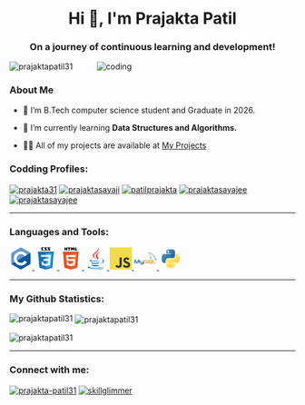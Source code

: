 
<h1 align="center">Hi 👋, I'm Prajakta Patil</h1>
<h3 align="center">On a journey of continuous learning and development!</h3>



<img align="right" alt="coding" width="350" src="https://cdn.dribbble.com/users/1857592/screenshots/3848396/character-typing.gif">

<p align="left"> <img src="https://komarev.com/ghpvc/?username=prajaktapatil31&label=Profile%20views&color=0e75b6&style=flat" alt="prajaktapatil31" /> </p>
<h3 align="left">About Me</h3>

- 🔭 I’m B.Tech computer science student and Graduate in 2026.

- 🌱 I’m currently learning **Data Structures and Algorithms.**

- 👨‍💻 All of my projects are available at [My Projects](https://github.com/Prajaktapatil31)
  
<h3 align="left">Codding Profiles:</h3>
<a href="https://auth.geeksforgeeks.org/user/prajakta31" target="blank"><img align="center" src="https://raw.githubusercontent.com/rahuldkjain/github-profile-readme-generator/master/src/images/icons/Social/geeks-for-geeks.svg" alt="prajakta31" height="30" width="40" /></a>
<a href="https://www.codechef.com/users/prajaktasayaji" target="blank"><img align="center" src="https://cdn.jsdelivr.net/npm/simple-icons@3.1.0/icons/codechef.svg" alt="prajaktasayaji" height="30" width="40" /></a>
<a href="https://www.leetcode.com/patilprajakta" target="blank"><img align="center" src="https://raw.githubusercontent.com/rahuldkjain/github-profile-readme-generator/master/src/images/icons/Social/leet-code.svg" alt="patilprajakta" height="30" width="40" /></a>
<a href="https://www.hackerrank.com/prajaktasayajee" target="blank"><img align="center" src="https://raw.githubusercontent.com/rahuldkjain/github-profile-readme-generator/master/src/images/icons/Social/hackerrank.svg" alt="prajaktasayajee" height="30" width="40" /></a>
<a href="https://codeforces.com/profile/prajaktasayajee" target="blank"><img align="center" src="https://raw.githubusercontent.com/rahuldkjain/github-profile-readme-generator/master/src/images/icons/Social/codeforces.svg" alt="prajaktasayajee" height="30" width="40" /></a>

</p>
<hr>
<h3 align="left">Languages and Tools:</h3>
<p align="left"> <a href="https://www.cprogramming.com/" target="_blank" rel="noreferrer"> <img src="https://raw.githubusercontent.com/devicons/devicon/master/icons/c/c-original.svg" alt="c" width="40" height="40"/> </a> <a href="https://www.w3schools.com/css/" target="_blank" rel="noreferrer"> <img src="https://raw.githubusercontent.com/devicons/devicon/master/icons/css3/css3-original-wordmark.svg" alt="css3" width="40" height="40"/> </a> <a href="https://www.w3.org/html/" target="_blank" rel="noreferrer"> <img src="https://raw.githubusercontent.com/devicons/devicon/master/icons/html5/html5-original-wordmark.svg" alt="html5" width="40" height="40"/> </a> <a href="https://www.java.com" target="_blank" rel="noreferrer"> <img src="https://raw.githubusercontent.com/devicons/devicon/master/icons/java/java-original.svg" alt="java" width="40" height="40"/> </a> <a href="https://developer.mozilla.org/en-US/docs/Web/JavaScript" target="_blank" rel="noreferrer"> <img src="https://raw.githubusercontent.com/devicons/devicon/master/icons/javascript/javascript-original.svg" alt="javascript" width="40" height="40"/> </a> <a href="https://www.mysql.com/" target="_blank" rel="noreferrer"> <img src="https://raw.githubusercontent.com/devicons/devicon/master/icons/mysql/mysql-original-wordmark.svg" alt="mysql" width="40" height="40"/> </a> <a href="https://www.python.org" target="_blank" rel="noreferrer"> <img src="https://raw.githubusercontent.com/devicons/devicon/master/icons/python/python-original.svg" alt="python" width="40" height="40"/> </a> </p>

<hr>
<h3>My Github Statistics:</h3>
<p><img align="left" src="https://github-readme-stats.vercel.app/api/top-langs?username=prajaktapatil31&show_icons=true&locale=en&layout=compact" alt="prajaktapatil31" /></p>

<p>&nbsp;<img align="center" src="https://github-readme-stats.vercel.app/api?username=prajaktapatil31&show_icons=true&locale=en" alt="prajaktapatil31" /></p>

<p><img align="center" src="https://github-readme-streak-stats.herokuapp.com/?user=prajaktapatil31&" alt="prajaktapatil31" /></p>
<hr>
<h3 align="left">Connect with me:</h3>
<p align="left">
<a href="https://linkedin.com/in/prajakta-patil31" target="blank"><img align="center" src="https://raw.githubusercontent.com/rahuldkjain/github-profile-readme-generator/master/src/images/icons/Social/linked-in-alt.svg" alt="prajakta-patil31" height="30" width="40" /></a>
<a href="https://www.youtube.com/@SkillGlimmer"  target="blank"><img align="center" src="https://raw.githubusercontent.com/rahuldkjain/github-profile-readme-generator/master/src/images/icons/Social/youtube.svg" alt="skillglimmer" height="30" width="40" /></a>

 

